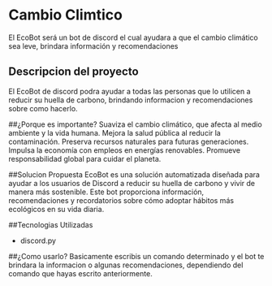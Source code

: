 # Cambio Climtico
El EcoBot será un bot de discord el cual ayudara a que el cambio climático sea leve, brindara información y recomendaciones
## Descripcion del proyecto
El EcoBot de discord podra ayudar a todas las personas que lo utilicen a reducir su huella de carbono, brindando informacion y recomendaciones sobre como hacerlo.

##¿Porque es importante?
Suaviza el cambio climático, que afecta al medio ambiente y la vida humana.
Mejora la salud pública al reducir la contaminación.
Preserva recursos naturales para futuras generaciones.
Impulsa la economía con empleos en energías renovables.
Promueve responsabilidad global para cuidar el planeta.

##Solucion Propuesta
EcoBot es una solución automatizada diseñada para ayudar a los usuarios de Discord a reducir su huella de carbono y vivir de manera más sostenible. Este bot proporciona información, recomendaciones y recordatorios sobre cómo adoptar hábitos más ecológicos en su vida diaria.

##Tecnologias Utilizadas
- discord.py

##¿Como usarlo?
Basicamente escribis un comando determinado y el bot te brindara la informacion o algunas recomendaciones, dependiendo del comando que hayas escrito anteriormente. 
